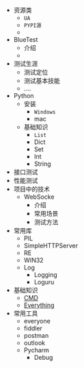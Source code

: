 + 资源类
    + ``UA``
    + ``PYPI源``
    +  
+ BlueTest
    + 介绍
    +
+ 测试生涯
    + 测试定位
    + 测试基本技能
    + ....
+ Python
    +  安装 
        + ``Windows``
        +  mac
    +  基础知识    
        + ``List``
        + Dict
        + Set
        + Int
        + String
+ 接口测试
+ 性能测试
+ 项目中的技术
    + WebSocke
        + 介绍
        + 常用场景
        + 测试方法
+ 常用库
    + PIL
    + SimpleHTTPServer 
    + RE
    + WIN32
    + Log
        + Logging
        + Loguru
+ 基础知识
    +  [CMD](http://cmd)
    +  [Everything](http://everything)
+ 常用工具
    +  everyone
    +  fiddler
    + postman
    + outlook
    + Pycharm
        +  Debug

